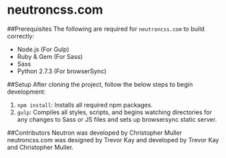 # neutroncss.com

##Prerequisites
The following are required for `neutroncss.com` to build correctly:

* Node.js (For Gulp)
* Ruby & Gem (For Sass)
* Sass
* Python 2.7.3 (For browserSync)

##Setup
After cloning the project, follow the below steps to begin development:

1. `npm install`: Installs all required npm packages.
3. `gulp`: Compiles all styles, scripts, and begins watching directories for any changes to Sass or JS files and sets up browsersync static server.

##Contributors
Neutron was developed by Christopher Muller
neutroncss.com was designed by Trevor Kay and developed by Trevor Kay and Christopher Muller.

